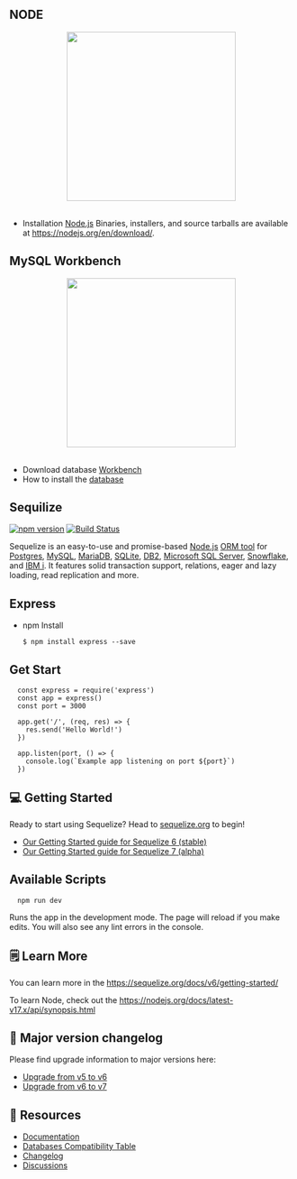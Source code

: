 ## NODE

<div align="center">
<img src="https://user-images.githubusercontent.com/69941946/192099996-db5eebb9-2481-495a-a202-a0393a47806b.png" width="300px"></img>
</div>
<br>

- Installation [Node.js](https://nodejs.org/en/download/) Binaries, installers, and source tarballs are available at <https://nodejs.org/en/download/>.


## MySQL Workbench

<div align="center">
<img src="https://user-images.githubusercontent.com/69941946/192100053-5abc517d-9c15-4b6b-b83c-b880bb664709.jpg" width="300px"></img>
</div>
<br>

- Download database [Workbench](https://dev.mysql.com/downloads/workbench/) 
- How to install the [database](https://www.youtube.com/watch?v=zpssr3u1EO8)

## Sequilize
[![npm version](https://badgen.net/npm/v/@sequelize/core)](https://www.npmjs.com/package/@sequelize/core)
[![Build Status](https://github.com/sequelize/sequelize/workflows/CI/badge.svg)](https://github.com/sequelize/sequelize/actions?query=workflow%3ACI)


Sequelize is an easy-to-use and promise-based [Node.js](https://nodejs.org/en/about/) [ORM tool](https://en.wikipedia.org/wiki/Object-relational_mapping) for [Postgres](https://en.wikipedia.org/wiki/PostgreSQL), [MySQL](https://en.wikipedia.org/wiki/MySQL), [MariaDB](https://en.wikipedia.org/wiki/MariaDB), [SQLite](https://en.wikipedia.org/wiki/SQLite), [DB2](https://en.wikipedia.org/wiki/IBM_Db2_Family), [Microsoft SQL Server](https://en.wikipedia.org/wiki/Microsoft_SQL_Server), [Snowflake](https://www.snowflake.com/), and [IBM i](https://www.ibm.com/support/pages/db2-ibm-i). It features solid transaction support, relations, eager and lazy loading, read replication and more.


## Express
- npm Install

      $ npm install express --save
## Get Start
      const express = require('express')
      const app = express()
      const port = 3000

      app.get('/', (req, res) => {
        res.send('Hello World!')
      })

      app.listen(port, () => {
        console.log(`Example app listening on port ${port}`)
      })


## :computer: Getting Started

Ready to start using Sequelize? Head to [sequelize.org](https://sequelize.org) to begin!

- [Our Getting Started guide for Sequelize 6 (stable)](https://sequelize.org/docs/v6/getting-started)
- [Our Getting Started guide for Sequelize 7 (alpha)](https://sequelize.org/docs/v7/getting-started)

## Available Scripts
      npm run dev
Runs the app in the development mode.
The page will reload if you make edits.
You will also see any lint errors in the console.

## 🗒️ Learn More

You can learn more in the <https://sequelize.org/docs/v6/getting-started/>

To learn Node, check out the <https://nodejs.org/docs/latest-v17.x/api/synopsis.html>


## :pencil: Major version changelog

Please find upgrade information to major versions here:

- [Upgrade from v5 to v6](https://sequelize.org/docs/v6/other-topics/upgrade-to-v6)
- [Upgrade from v6 to v7](https://sequelize.org/docs/v7/other-topics/upgrade-to-v7)

## :book: Resources

- [Documentation](https://sequelize.org)
- [Databases Compatibility Table](https://sequelize.org/releases/)
- [Changelog](https://github.com/sequelize/sequelize/releases)
- [Discussions](https://github.com/sequelize/sequelize/discussions)
